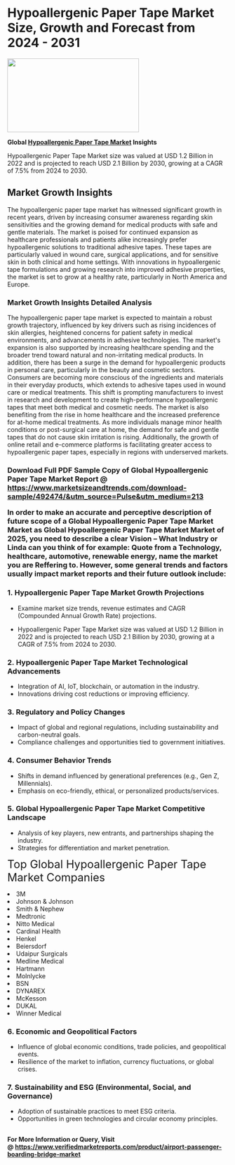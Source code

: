 <H1>Hypoallergenic Paper Tape Market Size, Growth and Forecast from 2024 - 2031</H1><img class="aligncenter size-medium wp-image-584254" src="https://thirdeyenews.in/wp-content/uploads/2024/09/Global-Market-Research-300x168.jpeg" alt="" width="300" height="168" /><p><strong>Global&nbsp;<a href="https://www.marketsizeandtrends.com/download-sample/492474/&amp;utm_source=Pulse&amp;utm_medium=213">Hypoallergenic Paper Tape Market</a> Insights</strong></p><p>Hypoallergenic Paper Tape Market size was valued at USD 1.2 Billion in 2022 and is projected to reach USD 2.1 Billion by 2030, growing at a CAGR of 7.5% from 2024 to 2030.</p><p><h2>Market Growth Insights</h2> The hypoallergenic paper tape market has witnessed significant growth in recent years, driven by increasing consumer awareness regarding skin sensitivities and the growing demand for medical products with safe and gentle materials. The market is poised for continued expansion as healthcare professionals and patients alike increasingly prefer hypoallergenic solutions to traditional adhesive tapes. These tapes are particularly valued in wound care, surgical applications, and for sensitive skin in both clinical and home settings. With innovations in hypoallergenic tape formulations and growing research into improved adhesive properties, the market is set to grow at a healthy rate, particularly in North America and Europe. <p><strong></strong></p> <h3>Market Growth Insights Detailed Analysis</h3> The hypoallergenic paper tape market is expected to maintain a robust growth trajectory, influenced by key drivers such as rising incidences of skin allergies, heightened concerns for patient safety in medical environments, and advancements in adhesive technologies. The market's expansion is also supported by increasing healthcare spending and the broader trend toward natural and non-irritating medical products. In addition, there has been a surge in the demand for hypoallergenic products in personal care, particularly in the beauty and cosmetic sectors. Consumers are becoming more conscious of the ingredients and materials in their everyday products, which extends to adhesive tapes used in wound care or medical treatments. This shift is prompting manufacturers to invest in research and development to create high-performance hypoallergenic tapes that meet both medical and cosmetic needs. The market is also benefiting from the rise in home healthcare and the increased preference for at-home medical treatments. As more individuals manage minor health conditions or post-surgical care at home, the demand for safe and gentle tapes that do not cause skin irritation is rising. Additionally, the growth of online retail and e-commerce platforms is facilitating greater access to hypoallergenic paper tapes, especially in regions with underserved markets. <h3></p><p><span class=""><strong>Download Full PDF Sample Copy of Global Hypoallergenic Paper Tape Market Report</strong> @ <a href="https://www.marketsizeandtrends.com/download-sample/492474/&amp;utm_source=Pulse&amp;utm_medium=213" target="_blank">https://www.marketsizeandtrends.com/download-sample/492474/&amp;utm_source=Pulse&amp;utm_medium=213</a></span></p><p>In order to make an accurate and perceptive description of future scope of a Global&nbsp;Hypoallergenic Paper Tape Market Market as Global&nbsp;Hypoallergenic Paper Tape Market Market of 2025, you need to describe a clear Vision &ndash; What Industry or Linda can you think of for example: Quote from a Technology, healthcare, automotive, renewable energy, name the market you are Reffering to. However, some general trends and factors usually impact market reports and their future outlook include:</p><h3>1.&nbsp;<strong>Hypoallergenic Paper Tape Market Growth Projections</strong></h3><ul><li>Examine market size trends, revenue estimates and CAGR (Compounded Annual Growth Rate) projections.</li><li><p>Hypoallergenic Paper Tape Market size was valued at USD 1.2 Billion in 2022 and is projected to reach USD 2.1 Billion by 2030, growing at a CAGR of 7.5% from 2024 to 2030.</p></li></ul><h3>2.&nbsp;<strong>Hypoallergenic Paper Tape Market Technological Advancements</strong></h3><ul><li>Integration of AI, IoT, blockchain, or automation in the industry.</li><li>Innovations driving cost reductions or improving efficiency.</li></ul><h3>3.&nbsp;<strong>Regulatory and Policy Changes</strong></h3><ul><li>Impact of global and regional regulations, including sustainability and carbon-neutral goals.</li><li>Compliance challenges and opportunities tied to government initiatives.</li></ul><h3>4.&nbsp;<strong>Consumer Behavior Trends</strong></h3><ul><li>Shifts in demand influenced by generational preferences (e.g., Gen Z, Millennials).</li><li>Emphasis on eco-friendly, ethical, or personalized products/services.</li></ul><h3>5.&nbsp;<strong>Global Hypoallergenic Paper Tape Market Competitive Landscape</strong></h3><ul><li>Analysis of key players, new entrants, and partnerships shaping the industry.</li><li>Strategies for differentiation and market penetration.</li></ul><p data-pm-slice="1 1 []"><span style="color: inherit; font-family: inherit; font-size: 25px;">Top Global Hypoallergenic Paper Tape Market Companies</span></p><div class="" data-test-id=""><p><li>3M</li><li> Johnson & Johnson</li><li> Smith & Nephew</li><li> Medtronic</li><li> Nitto Medical</li><li> Cardinal Health</li><li> Henkel</li><li> Beiersdorf</li><li> Udaipur Surgicals</li><li> Medline Medical</li><li> Hartmann</li><li> Molnlycke</li><li> BSN</li><li> DYNAREX</li><li> McKesson</li><li> DUKAL</li><li> Winner Medical</li></p></div><h3>6.&nbsp;<strong>Economic and Geopolitical Factors</strong></h3><ul><li>Influence of global economic conditions, trade policies, and geopolitical events.</li><li>Resilience of the market to inflation, currency fluctuations, or global crises.</li></ul><h3>7.&nbsp;<strong>Sustainability and ESG (Environmental, Social, and Governance)</strong></h3><ul><li>Adoption of sustainable practices to meet ESG criteria.</li><li>Opportunities in green technologies and circular economy principles.</li></ul><h2><strong style="font-size: 14px;">For More Information or Query, Visit @&nbsp;</strong><a style="background-color: #ffffff; font-size: 14px;" href="https://www.marketsizeandtrends.com/report/hypoallergenic-paper-tape-market/" target="_blank">https://www.verifiedmarketreports.com/product/airport-passenger-boarding-bridge-market</a></h2>
